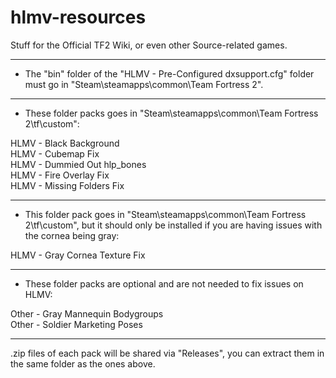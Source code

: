 # hlmv-resources
Stuff for the Official TF2 Wiki, or even other Source-related games.

---

* The "bin" folder of the "HLMV - Pre-Configured dxsupport.cfg" folder must go in "Steam\steamapps\common\Team Fortress 2".

---

* These folder packs goes in "Steam\steamapps\common\Team Fortress 2\tf\custom":

HLMV - Black Background<br>
HLMV - Cubemap Fix<br>
HLMV - Dummied Out hlp_bones<br>
HLMV - Fire Overlay Fix<br>
HLMV - Missing Folders Fix<br>

---

* This folder pack goes in "Steam\steamapps\common\Team Fortress 2\tf\custom", but it should only be installed if you are having issues with the cornea being gray:

HLMV - Gray Cornea Texture Fix

---

* These folder packs are optional and are not needed to fix issues on HLMV:

Other - Gray Mannequin Bodygroups<br>
Other - Soldier Marketing Poses

---

.zip files of each pack will be shared via "Releases", you can extract them in the same folder as the ones above.